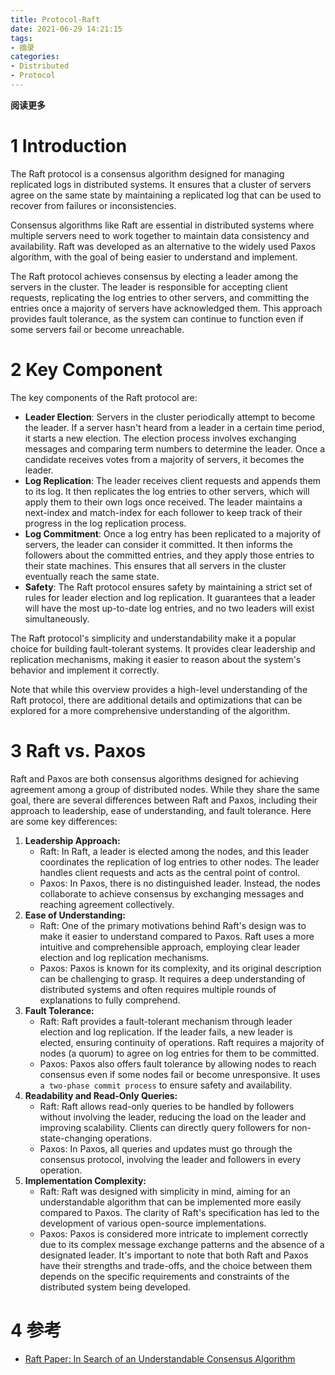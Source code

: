 ```yaml
---
title: Protocol-Raft
date: 2021-06-29 14:21:15
tags: 
- 摘录
categories: 
- Distributed
- Protocol
---
```


**阅读更多**

<!--more-->

# 1 Introduction

The Raft protocol is a consensus algorithm designed for managing replicated logs in distributed systems. It ensures that a cluster of servers agree on the same state by maintaining a replicated log that can be used to recover from failures or inconsistencies.

Consensus algorithms like Raft are essential in distributed systems where multiple servers need to work together to maintain data consistency and availability. Raft was developed as an alternative to the widely used Paxos algorithm, with the goal of being easier to understand and implement.

The Raft protocol achieves consensus by electing a leader among the servers in the cluster. The leader is responsible for accepting client requests, replicating the log entries to other servers, and committing the entries once a majority of servers have acknowledged them. This approach provides fault tolerance, as the system can continue to function even if some servers fail or become unreachable.

# 2 Key Component

The key components of the Raft protocol are:

* **Leader Election**: Servers in the cluster periodically attempt to become the leader. If a server hasn't heard from a leader in a certain time period, it starts a new election. The election process involves exchanging messages and comparing term numbers to determine the leader. Once a candidate receives votes from a majority of servers, it becomes the leader.
* **Log Replication**: The leader receives client requests and appends them to its log. It then replicates the log entries to other servers, which will apply them to their own logs once received. The leader maintains a next-index and match-index for each follower to keep track of their progress in the log replication process.
* **Log Commitment**: Once a log entry has been replicated to a majority of servers, the leader can consider it committed. It then informs the followers about the committed entries, and they apply those entries to their state machines. This ensures that all servers in the cluster eventually reach the same state.
* **Safety**: The Raft protocol ensures safety by maintaining a strict set of rules for leader election and log replication. It guarantees that a leader will have the most up-to-date log entries, and no two leaders will exist simultaneously.

The Raft protocol's simplicity and understandability make it a popular choice for building fault-tolerant systems. It provides clear leadership and replication mechanisms, making it easier to reason about the system's behavior and implement it correctly.

Note that while this overview provides a high-level understanding of the Raft protocol, there are additional details and optimizations that can be explored for a more comprehensive understanding of the algorithm.

# 3 Raft vs. Paxos

Raft and Paxos are both consensus algorithms designed for achieving agreement among a group of distributed nodes. While they share the same goal, there are several differences between Raft and Paxos, including their approach to leadership, ease of understanding, and fault tolerance. Here are some key differences:

1. **Leadership Approach:**
    * Raft: In Raft, a leader is elected among the nodes, and this leader coordinates the replication of log entries to other nodes. The leader handles client requests and acts as the central point of control.
    * Paxos: In Paxos, there is no distinguished leader. Instead, the nodes collaborate to achieve consensus by exchanging messages and reaching agreement collectively.
1. **Ease of Understanding:**
    * Raft: One of the primary motivations behind Raft's design was to make it easier to understand compared to Paxos. Raft uses a more intuitive and comprehensible approach, employing clear leader election and log replication mechanisms.
    * Paxos: Paxos is known for its complexity, and its original description can be challenging to grasp. It requires a deep understanding of distributed systems and often requires multiple rounds of explanations to fully comprehend.
1. **Fault Tolerance:**
    * Raft: Raft provides a fault-tolerant mechanism through leader election and log replication. If the leader fails, a new leader is elected, ensuring continuity of operations. Raft requires a majority of nodes (a quorum) to agree on log entries for them to be committed.
    * Paxos: Paxos also offers fault tolerance by allowing nodes to reach consensus even if some nodes fail or become unresponsive. It uses `a two-phase commit process` to ensure safety and availability.
1. **Readability and Read-Only Queries:**
    * Raft: Raft allows read-only queries to be handled by followers without involving the leader, reducing the load on the leader and improving scalability. Clients can directly query followers for non-state-changing operations.
    * Paxos: In Paxos, all queries and updates must go through the consensus protocol, involving the leader and followers in every operation.
1. **Implementation Complexity:**
    * Raft: Raft was designed with simplicity in mind, aiming for an understandable algorithm that can be implemented more easily compared to Paxos. The clarity of Raft's specification has led to the development of various open-source implementations.
    * Paxos: Paxos is considered more intricate to implement correctly due to its complex message exchange patterns and the absence of a designated leader.
    It's important to note that both Raft and Paxos have their strengths and trade-offs, and the choice between them depends on the specific requirements and constraints of the distributed system being developed.

# 4 参考

* [Raft Paper: In Search of an Understandable Consensus Algorithm](/resources/paper/In-Search-of-an-Understandable-Consensus-Algorithm.pdf)
